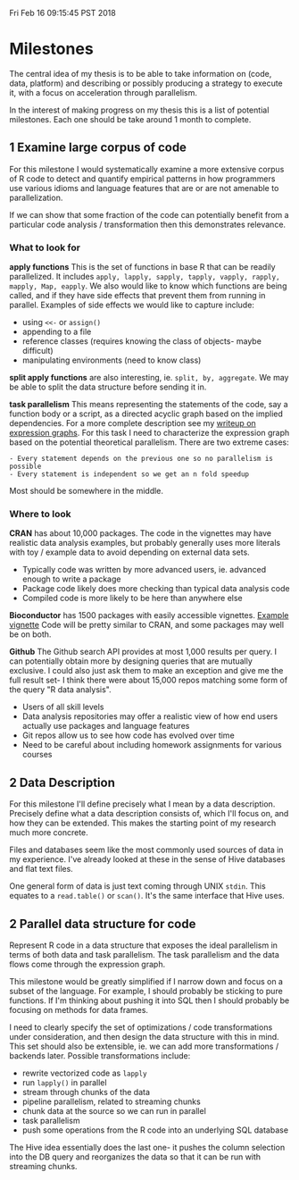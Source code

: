 Fri Feb 16 09:15:45 PST 2018

# Milestones

The central idea of my thesis is to be able to take information on (code,
data, platform) and describing or possibly producing a strategy to execute
it, with a focus on acceleration through parallelism. 

In the interest of making progress on my thesis this is a list of potential
milestones.  Each one should be take around 1 month to complete.

## 1 Examine large corpus of code

For this milestone I would systematically examine a more extensive corpus
of R code to detect and quantify empirical patterns in how programmers use
various idioms and language features that are or are not amenable to
parallelization.

If we can show that some fraction of the code can potentially benefit from
a particular code analysis / transformation then this demonstrates
relevance.

### What to look for

__apply functions__ This is the set of functions in base R that can be readily
parallelized. It includes `apply, lapply, sapply, tapply, vapply,
rapply, mapply, Map, eapply`. We also would like to know which functions are being
called, and if they have side effects that prevent them from running in
parallel. Examples of side effects we would like to capture include:

- using `<<-` or `assign()`
- appending to a file
- reference classes (requires knowing the class of objects- maybe difficult)
- manipulating environments (need to know class)

__split apply functions__ are also interesting, ie. `split, by, aggregate`.
We may be able to split the data structure before sending it in.

__task parallelism__ This means representing the statements of the code,
say a function body or a script, as a directed acyclic graph based on the
implied dependencies. For a more complete description see my [writeup on
expression
graphs](https://github.com/clarkfitzg/phd_research/blob/master/expression_graph/expression_graph.tex).
For this task I need to characterize the expression graph based on the
potential theoretical parallelism. There are two extreme cases:

    - Every statement depends on the previous one so no parallelism is possible
    - Every statement is independent so we get an n fold speedup

Most should be somewhere in the middle.

### Where to look

__CRAN__ has about 10,000 packages. The code in the vignettes may have
realistic data analysis examples, but probably generally uses more literals
with toy / example data to avoid depending on external data sets.

- Typically code was written by more advanced users, ie. advanced enough to
  write a package
- Package code likely does more checking than typical data analysis code
- Compiled code is more likely to be here than anywhere else

__Bioconductor__ has 1500 packages with easily accessible vignettes.
[Example
vignette](https://www.bioconductor.org/packages/release/bioc/vignettes/apComplex/inst/doc/apComplex.R)
Code will be pretty similar to CRAN, and some packages may well be on both.

__Github__ The Github search API provides at most 1,000 results per query. I
can potentially obtain more by designing queries that are mutually
exclusive. I could also just ask them to make an exception and give me the
full result set- I think there were about 15,000 repos matching some form of
the query "R data analysis".

- Users of all skill levels
- Data analysis repositories may offer a realistic view of how
  end users actually use packages and language features
- Git repos allow us to see how code has evolved over time
- Need to be careful about including homework assignments for various
  courses


## 2 Data Description

For this milestone I'll define precisely what I mean by a data description.
Precisely define what a data description consists of, which I'll
focus on, and how they can be extended. This makes the starting point of
my research much more concrete.

Files and databases seem like the most commonly used sources of data in my
experience. I've already looked at these in the sense of Hive databases and
flat text files.

One general form of data is just text coming through UNIX `stdin`. This equates to a
`read.table()` or `scan()`. It's the same interface that Hive uses.

## 2 Parallel data structure for code

Represent R code in a data structure that exposes the ideal parallelism
in terms of both data and task parallelism. The task parallelism and the
data flows come through the expression graph.

This milestone would be greatly simplified if I narrow down and focus on a
subset of the language. For example, I should probably be sticking to pure
functions. If I'm thinking about pushing it into SQL then I should probably
be focusing on methods for data frames.

I need to clearly specify the set of optimizations / code transformations
under consideration, and then design the data structure with this
in mind. This set should also be extensible, ie. we can add more
transformations / backends later. Possible transformations include:

- rewrite vectorized code as `lapply`
- run `lapply()` in parallel
- stream through chunks of the data
- pipeline parallelism, related to streaming chunks
- chunk data at the source so we can run in parallel
- task parallelism
- push some operations from the R code into an underlying SQL database

The Hive idea essentially does the last one- it pushes the column selection
into the DB query and reorganizes the data so that it can be run with
streaming chunks.
